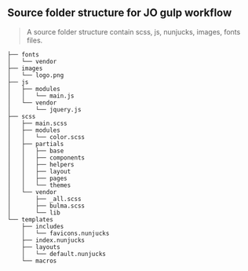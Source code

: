 ## Source folder structure for JO gulp workflow
> A source folder structure contain scss, js, nunjucks, images, fonts files.

```
├── fonts
│   └── vendor
├── images
│   └── logo.png
├── js
│   ├── modules
│   │   └── main.js
│   └── vendor
│       └── jquery.js
├── scss
│   ├── main.scss
│   ├── modules
│   │   └── color.scss
│   ├── partials
│   │   ├── base
│   │   ├── components
│   │   ├── helpers
│   │   ├── layout
│   │   ├── pages
│   │   └── themes
│   └── vendor
│       ├── _all.scss
│       ├── bulma.scss
│       └── lib
└── templates
    ├── includes
    │   └── favicons.nunjucks
    ├── index.nunjucks
    ├── layouts
    │   └── default.nunjucks
    └── macros
```
